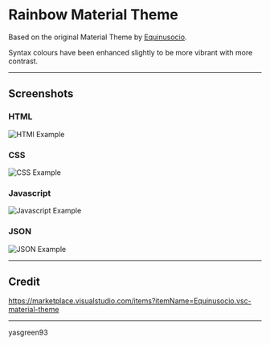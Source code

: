 # Rainbow Material Theme

Based on the original Material Theme by [Equinusocio](https://marketplace.visualstudio.com/publishers/Equinusocio).

Syntax colours have been enhanced slightly to be more vibrant with more contrast.

---

## Screenshots

### HTML
![HTMl Example](https://vscode-theme-images.s3.amazonaws.com/html.jpg)

### CSS
![CSS Example](https://vscode-theme-images.s3.amazonaws.com/css.jpg)

### Javascript
![Javascript Example](https://vscode-theme-images.s3.amazonaws.com/javascript.jpg)

### JSON
![JSON Example](https://vscode-theme-images.s3.amazonaws.com/json.jpg)

---

## Credit
https://marketplace.visualstudio.com/items?itemName=Equinusocio.vsc-material-theme

---
yasgreen93
